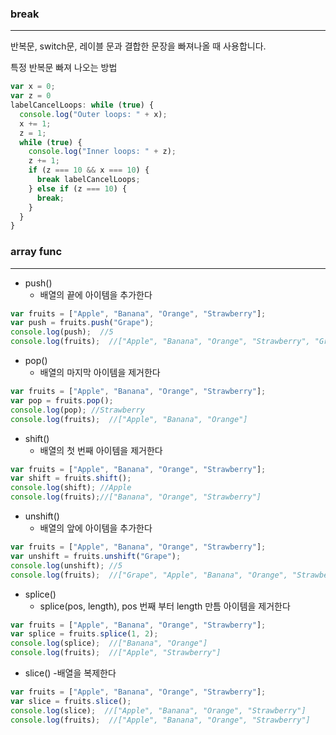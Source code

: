 ### break
---

반복문, switch문, 레이블 문과 결합한 문장을 빠져나올  때 사용합니다.

특정 반복문 빠져 나오는 방법

```javascript
var x = 0;
var z = 0
labelCancelLoops: while (true) {
  console.log("Outer loops: " + x);
  x += 1;
  z = 1;
  while (true) {
    console.log("Inner loops: " + z);
    z += 1;
    if (z === 10 && x === 10) {
      break labelCancelLoops;
    } else if (z === 10) {
      break;
    }
  }
}
```



### array func
---

- push()
  - 배열의 끝에 아이템을 추가한다

```javascript
var fruits = ["Apple", "Banana", "Orange", "Strawberry"];
var push = fruits.push("Grape");
console.log(push);  //5
console.log(fruits);  //["Apple", "Banana", "Orange", "Strawberry", "Grape"]
```

- pop()
  - 배열의 마지막 아이템을 제거한다

```javascript
var fruits = ["Apple", "Banana", "Orange", "Strawberry"];
var pop = fruits.pop();
console.log(pop); //Strawberry
console.log(fruits);  //["Apple", "Banana", "Orange"]
```

- shift()
  - 배열의 첫 번째 아이템을 제거한다

```javascript
var fruits = ["Apple", "Banana", "Orange", "Strawberry"];
var shift = fruits.shift();
console.log(shift); //Apple
console.log(fruits);//["Banana", "Orange", "Strawberry"]
```

- unshift()
  - 배열의 앞에 아이템을 추가한다

```javascript
var fruits = ["Apple", "Banana", "Orange", "Strawberry"];
var unshift = fruits.unshift("Grape");
console.log(unshift); //5
console.log(fruits);  //["Grape", "Apple", "Banana", "Orange", "Strawberry"]
```

- splice()
  - splice(pos, length), pos 번째 부터 length 만틈 아이템을 제거한다

```javascript
var fruits = ["Apple", "Banana", "Orange", "Strawberry"];
var splice = fruits.splice(1, 2);
console.log(splice);  //["Banana", "Orange"]
console.log(fruits);  //["Apple", "Strawberry"]
```

- slice()
  -배열을 복제한다
  
```javascript
var fruits = ["Apple", "Banana", "Orange", "Strawberry"];
var slice = fruits.slice();
console.log(slice);  //["Apple", "Banana", "Orange", "Strawberry"]
console.log(fruits);  //["Apple", "Banana", "Orange", "Strawberry"]
```
